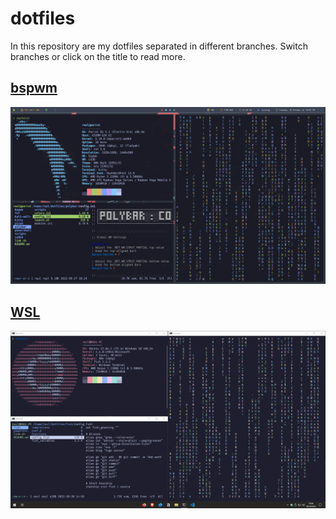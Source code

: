 # dotfiles

In this repository are my dotfiles separated in different branches. Switch branches or click on the title to read more.

## [bspwm](https://github.com/RaulSanchezzt/dotfiles/tree/bspwm)

![](https://github.com/RaulSanchezzt/dotfiles/blob/bspwm/assets/bspwm-preview.png?raw=true)

## [WSL](https://github.com/RaulSanchezzt/dotfiles/tree/wsl)

![](https://github.com/RaulSanchezzt/dotfiles/blob/wsl/assets/wsl-preview.png?raw=true)